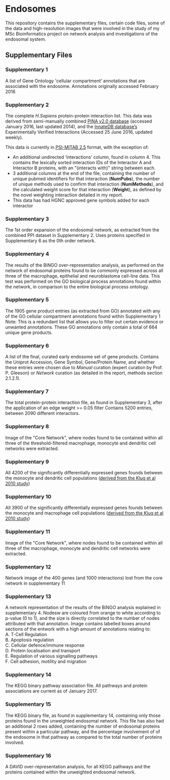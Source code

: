 # Endosomes
This repository contains the supplementary files, certain code files, some of the data and high-resolution images that were involved in the study of my MSc Bioinformatics project on network analysis and investigations of the endosomal system.


## Supplementary Files

### **Supplementary 1**
A list of Gene Ontology 'cellular compartment’ annotations that are associated with the endosome. Annotations originally accessed February 2016

### **Supplementary 2**
The complete *H.Sapiens* protein-protein interaction list. This data was derived from semi-manually combined [PINA v2.0 database](https://www.ncbi.nlm.nih.gov/pmc/articles/PMC3244997/) (accessed January 2016, last updated 2014), and the [InnateDB database’s](https://www.ncbi.nlm.nih.gov/pmc/articles/PMC3531080/) Experimentally Verified Interactions (Accessed 25 June 2016, updated weekly).

This data is currently in [PSI-MITAB 2.5](http://www.psidev.info/node/60 "HUPO PSI-MI 2.5 XML Documentation") format, with the exception of:
+ An additional undirected ‘interactions’ column, found in column 4. This contains the lexically sorted interaction IDs of the Interactor A and Interactor B proteins, with an "(interacts with)" string between each.
+ 3 additional columns at the end of the file, containing the number of unique pubmed identifiers for that interaction (**NumPubs**), the number of unique methods used to confirm that interaction (**NumMethods**), and the calculated weight score for that interaction (**Weight**), as defined by the novel weighting interaction detailed in my report.
+ This data has had HGNC approved gene symbols added for each interactor

### **Supplementary 3**
The 1st order expansion of the endosomal network, as extracted from the combined PPI dataset in Supplementary 2. Uses proteins specified in Supplementary 6 as the 0th order network.

### **Supplementary 4**
The results of the BiNGO over-representation analysis, as performed on the network of endosomal proteins found to be commonly expressed across all three of the macrophage, epithelial and neuroblastoma cell-line data. This test was performed on the GO biological process annotations found within the network, in comparison to the entire biological process ontology.

### Supplementary 5
The 1905 gene product entries (as extracted from GO) annotated with any of the GO cellular compartment annotations found within Supplementary 1  
  Note: This is a redundant list that allows you to filter out certain evidence or unwanted annotations. These GO annotations only contain a total of 664 unique gene products.

### Supplementary 6
A list of the final, curated early endosome set of gene products. 
Contains the Uniprot Accession, Gene Symbol, Gene/Protein Name, and whether these entries were chosen due to *Manual* curation (expert curation by Prof. P. Gleeson) or *Network* curation (as detailed in the report, methods section 2.1.2.1).

### Supplementary 7
The total protein-protein interaction file, as found in Supplementary 3, after the application of an edge weight >= 0.05 filter
Contains 5200 entries, between 2090 different interactors.

### Supplementary 8
Image of the "Core Network", where nodes found to be contained within all three of the threshold-filtered macrophage, monocyte and dendritic cell networks were extracted.

### Supplementary 9
All 4200 of the significantly differentially expressed genes founds between the monocyte and dendritic cell populations ([derived from the Klug et al 2010 study](https://www.ncbi.nlm.nih.gov/geo/query/acc.cgi?acc=GPL6848 "GEO Entry for GSE19236, from array GPL6848"))

### Supplementary 10
All 3900 of the significantly differentially expressed genes founds between the monocyte and macrophage cell populations ([derived from the Klug et al 2010 study](https://www.ncbi.nlm.nih.gov/geo/query/acc.cgi?acc=GPL6848 "GEO Entry for GSE19236, from array GPL6848"))

### Supplementary 11
Image of the "Core Network", where nodes found to be contained within all three of the macrophage, monocyte and dendritic cell networks were extracted.

### Supplementary 12
Network image of the 400 genes (and 1000 interactions) lost from the core network in supplementary 11

### Supplementary 13
A network representation of the results of the BiNGO analysis explained in supplementary 4. Nodesw are coloured from orange to white according to p-value (0 to 1), and the size is directly correlated to the number of nodes attributed with that annotation. 
Image contains labelled boxes around sections of the entwork with a high amount of annotations relating to:  
  A. T-Cell Regulation  
  B. Apoptosis regulation  
  C. Cellular defence/immune response  
  D. Protein localisation and transport  
  E. Regulation of various signalling pathways  
  F. Cell adhesion, motility and migration  

### Supplementary 14
The KEGG binary pathway association file. All pathways and protein associations are current as of January 2017.

### Supplementary 15
The KEGG binary file, as found in supplementary 14, containing only those proteins found in the unweighted endosomal network.
This file has also had an additional 2 rows added, containing the number of endosomal proteins present within a particular pathway, and the percentage involvement of of the endosome in that pathway as compared to the total number of proteins involved.

### Supplementary 16
A DAVID over-representation analysis, for all KEGG pathways and the proteins contained within the unweighted endosomal network.
